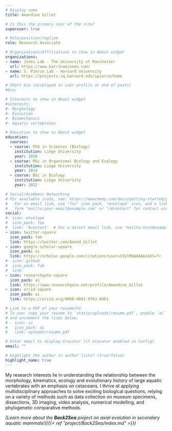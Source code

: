 ```yaml
---
# Display name
title: Amandine Gillet

# Is this the primary user of the site?
superuser: true

# Role/position/tagline
role: Research Associate

# Organizations/Affiliations to show in About widget
organizations:
- name: Jones Lab - The University of Manchester
  url: https://www.katrinaejones.com/
- name: S. Pierce Lab - Harvard University
  url: https://projects.iq.harvard.edu/spierce/home

# Short bio (displayed in user profile at end of posts)
#bio: 

# Interests to show in About widget
#interests:
#- Morphology
#- Evolution
#- Biomechanics
#- Aquatic vertebrates

# Education to show in About widget
education:
  courses:
  - course: PhD in Sciences (Biology)
    institution: Liège University
    year: 2020
  - course: MSc in Organismal Biology and Ecology
    institution: Liège University
    year: 2014
  - course: BSc in Biology
    institution: Liège University
    year: 2012

# Social/Academic Networking
# For available icons, see: https://wowchemy.com/docs/getting-started/page-builder/#icons
#   For an email link, use "fas" icon pack, "envelope" icon, and a link in the
#   form "mailto:your-email@example.com" or "/#contact" for contact widget.
social:
#- icon: envelope
#  icon_pack: fas
#  link: '#contact'  # For a direct email link, use "mailto:test@example.org".
- icon: twitter-square
  icon_pack: fab
  link: https://twitter.com/Amand_Gillet
- icon: google-scholar-square
  icon_pack: ai
  link: https://scholar.google.com/citations?user=5TplM8AAAAAJ&hl=fr
#- icon: github
#  icon_pack: fab
#  link: 
- icon: researchgate-square
  icon_pack: ai
  link: https://www.researchgate.net/profile/Amandine_Gillet
- icon: orcid-square
  icon_pack: ai
  link: https://orcid.org/0000-0001-9763-6061

# Link to a PDF of your resume/CV.
# To use: copy your resume to `static/uploads/resume.pdf`, enable `ai` icons in `params.toml`, 
# and uncomment the lines below.
# - icon: cv
#   icon_pack: ai
#   link: uploads/resume.pdf

# Enter email to display Gravatar (if Gravatar enabled in Config)
email: ""

# Highlight the author in author lists? (true/false)
highlight_name: true
---
```


My research interests lie in understanding the relationship between the morphology, kinematics, ecology and evolutionary history of large aquatic vertebrates with an emphasis on cetaceans. I thrive at applying multidisciplinary approaches to solve exciting biological questions, relying on a variety of methods such as data collection on museum specimens, dissections, 3D imaging, video analysis, numerical modelling, and phylogenetic comparative methods.

_[Learn more about the **Back2Sea** project on axial evolution in secondary aquatic mammals!]({{< ref "project/Back2Sea/index.md" >}})_

